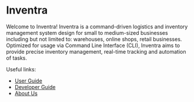 # Inventra

Welcome to Inventra! Inventra is a command-driven logistics and inventory management 
system design for small to medium-sized businesses including but not limited to: warehouses, 
online shops, retail businesses. Optimized for usage via Command Line Interface (CLI), 
Inventra aims to provide precise inventory management, real-time tracking and automation of tasks.

Useful links:
* [User Guide](UserGuide.md)
* [Developer Guide](DeveloperGuide.md)
* [About Us](AboutUs.md)
